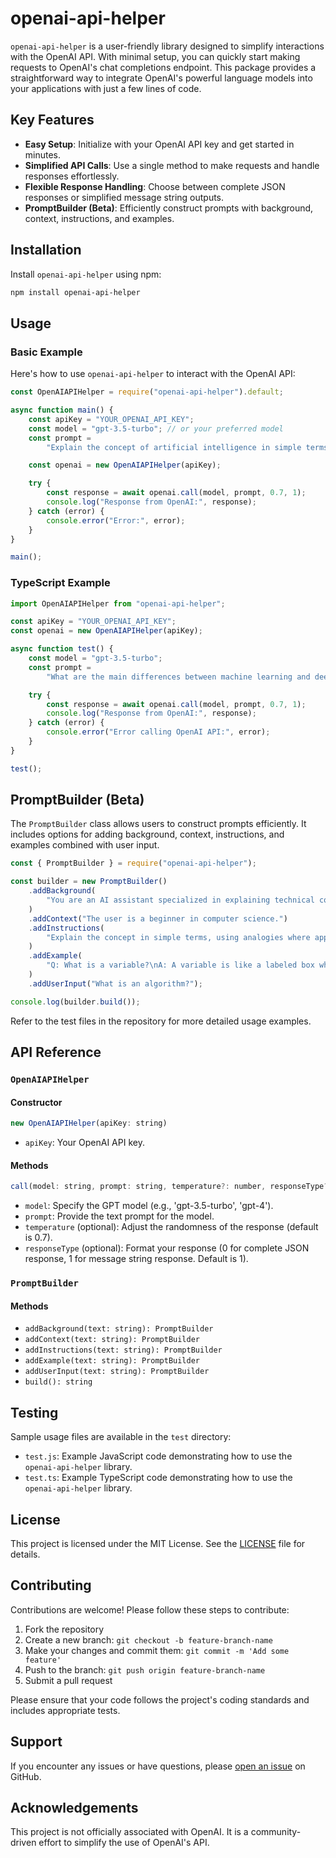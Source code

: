 # openai-api-helper

`openai-api-helper` is a user-friendly library designed to simplify interactions with the OpenAI API. With minimal setup, you can quickly start making requests to OpenAI's chat completions endpoint. This package provides a straightforward way to integrate OpenAI's powerful language models into your applications with just a few lines of code.

## Key Features

- **Easy Setup**: Initialize with your OpenAI API key and get started in minutes.
- **Simplified API Calls**: Use a single method to make requests and handle responses effortlessly.
- **Flexible Response Handling**: Choose between complete JSON responses or simplified message string outputs.
- **PromptBuilder (Beta)**: Efficiently construct prompts with background, context, instructions, and examples.

## Installation

Install `openai-api-helper` using npm:

```bash
npm install openai-api-helper
```

## Usage

### Basic Example

Here's how to use `openai-api-helper` to interact with the OpenAI API:

```javascript
const OpenAIAPIHelper = require("openai-api-helper").default;

async function main() {
	const apiKey = "YOUR_OPENAI_API_KEY";
	const model = "gpt-3.5-turbo"; // or your preferred model
	const prompt =
		"Explain the concept of artificial intelligence in simple terms.";

	const openai = new OpenAIAPIHelper(apiKey);

	try {
		const response = await openai.call(model, prompt, 0.7, 1);
		console.log("Response from OpenAI:", response);
	} catch (error) {
		console.error("Error:", error);
	}
}

main();
```

### TypeScript Example

```typescript
import OpenAIAPIHelper from "openai-api-helper";

const apiKey = "YOUR_OPENAI_API_KEY";
const openai = new OpenAIAPIHelper(apiKey);

async function test() {
	const model = "gpt-3.5-turbo";
	const prompt =
		"What are the main differences between machine learning and deep learning?";

	try {
		const response = await openai.call(model, prompt, 0.7, 1);
		console.log("Response from OpenAI:", response);
	} catch (error) {
		console.error("Error calling OpenAI API:", error);
	}
}

test();
```

## PromptBuilder (Beta)

The `PromptBuilder` class allows users to construct prompts efficiently. It includes options for adding background, context, instructions, and examples combined with user input.

```javascript 
const { PromptBuilder } = require("openai-api-helper");

const builder = new PromptBuilder()
	.addBackground(
		"You are an AI assistant specialized in explaining technical concepts."
	)
	.addContext("The user is a beginner in computer science.")
	.addInstructions(
		"Explain the concept in simple terms, using analogies where appropriate."
	)
	.addExample(
		"Q: What is a variable?\nA: A variable is like a labeled box where you can store information. Just as you might put toys in a box labeled 'Toys', you can put data in a variable with a specific name."
	)
	.addUserInput("What is an algorithm?");

console.log(builder.build());
```

Refer to the test files in the repository for more detailed usage examples.

## API Reference

### `OpenAIAPIHelper`

#### Constructor

```javascript
new OpenAIAPIHelper(apiKey: string)
```

- `apiKey`: Your OpenAI API key.

#### Methods

```javascript
call(model: string, prompt: string, temperature?: number, responseType?: number): Promise<string | object>
```

- `model`: Specify the GPT model (e.g., 'gpt-3.5-turbo', 'gpt-4').
- `prompt`: Provide the text prompt for the model.
- `temperature` (optional): Adjust the randomness of the response (default is 0.7).
- `responseType` (optional): Format your response (0 for complete JSON response, 1 for message string response. Default is 1).

### `PromptBuilder`

#### Methods

- `addBackground(text: string): PromptBuilder`
- `addContext(text: string): PromptBuilder`
- `addInstructions(text: string): PromptBuilder`
- `addExample(text: string): PromptBuilder`
- `addUserInput(text: string): PromptBuilder`
- `build(): string`

## Testing

Sample usage files are available in the `test` directory:

- `test.js`: Example JavaScript code demonstrating how to use the `openai-api-helper` library.
- `test.ts`: Example TypeScript code demonstrating how to use the `openai-api-helper` library.

## License

This project is licensed under the MIT License. See the [LICENSE](LICENSE) file for details.

## Contributing

Contributions are welcome! Please follow these steps to contribute:
1. Fork the repository
2. Create a new branch: `git checkout -b feature-branch-name`
3. Make your changes and commit them: `git commit -m 'Add some feature'`
4. Push to the branch: `git push origin feature-branch-name`
5. Submit a pull request

Please ensure that your code follows the project's coding standards and includes appropriate tests.

## Support

If you encounter any issues or have questions, please [open an issue](https://github.com/yourusername/openai-api-helper/issues) on GitHub.

## Acknowledgements

This project is not officially associated with OpenAI. It is a community-driven effort to simplify the use of OpenAI's API.
